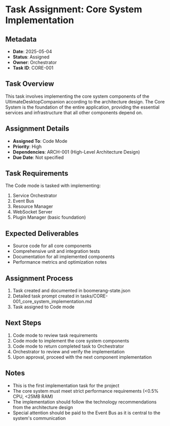 # Task Assignment: Core System Implementation

## Metadata
- **Date**: 2025-05-04
- **Status**: Assigned
- **Owner**: Orchestrator
- **Task ID**: CORE-001

## Task Overview
This task involves implementing the core system components of the UltimateDesktopCompanion according to the architecture design. The Core System is the foundation of the entire application, providing the essential services and infrastructure that all other components depend on.

## Assignment Details
- **Assigned To**: Code Mode
- **Priority**: High
- **Dependencies**: ARCH-001 (High-Level Architecture Design)
- **Due Date**: Not specified

## Task Requirements
The Code mode is tasked with implementing:

1. Service Orchestrator
2. Event Bus
3. Resource Manager
4. WebSocket Server
5. Plugin Manager (basic foundation)

## Expected Deliverables
- Source code for all core components
- Comprehensive unit and integration tests
- Documentation for all implemented components
- Performance metrics and optimization notes

## Assignment Process
1. Task created and documented in boomerang-state.json
2. Detailed task prompt created in tasks/CORE-001_core_system_implementation.md
3. Task assigned to Code mode

## Next Steps
1. Code mode to review task requirements
2. Code mode to implement the core system components
3. Code mode to return completed task to Orchestrator
4. Orchestrator to review and verify the implementation
5. Upon approval, proceed with the next component implementation

## Notes
- This is the first implementation task for the project
- The core system must meet strict performance requirements (<0.5% CPU, <25MB RAM)
- The implementation should follow the technology recommendations from the architecture design
- Special attention should be paid to the Event Bus as it is central to the system's communication